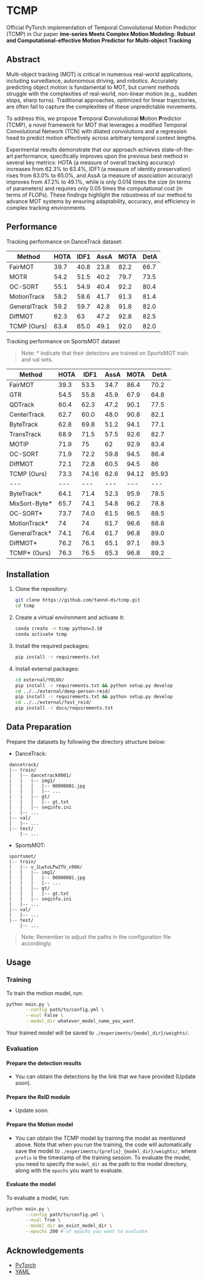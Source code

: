 # TCMP

Official PyTorch implementation of Temporal Convolutional Motion Predictor (TCMP) in Our paper **ime-series Meets Complex Motion Modeling: Robust and Computational-effective Motion Predictor for Multi-object Tracking**

## Abstract

Multi-object tracking (MOT) is critical in numerous real-world applications, including surveillance, autonomous driving, and robotics. Accurately predicting object motion is fundamental to MOT, but current methods struggle with the complexities of real-world, non-linear motion (e.g., sudden stops, sharp turns). Traditional approaches, optimized for linear trajectories, are often fail to capture the complexities of these unpredictable movements.

To address this, we propose **T**emporal **C**onvolutional **M**otion **P**redictor (TCMP), a novel framework for MOT that leverages a modified Temporal Convolutional Network (TCN) with dilated convolutions and a regression head to predict motion effectively across arbitrary temporal context lengths.

Experimental results demonstrate that our approach achieves state-of-the-art performance, specifically improves upon the previous best method in several key metrics: HOTA (a measure of overall tracking accuracy) increases from 62.3\% to 63.4\%, IDF1 (a measure of identity preservation) rises from 63.0\% to 65.0\%, and AssA (a measure of association accuracy) improves from 47.2\% to 49.1\%, while is only 0.014 times the size (in terms of parameters) and requires only 0.05 times the computational cost (in terms of FLOPs). These findings highlight the robustness of our method to advance MOT systems by ensuring adaptability, accuracy, and efficiency in complex tracking environments.

## Performance

Tracking performance on DanceTrack dataset:

| Method	       | HOTA	 | IDF1	 | AssA	 | MOTA	 | DetA |
|---------------|-------|-------|-------|-------|------|
| FairMOT	      | 39.7	 | 40.8	 | 23.8	 | 82.2	 | 66.7 |
| MOTR	         | 54.2	 | 51.5	 | 40.2	 | 79.7	 | 73.5 |
| OC-SORT	      | 55.1	 | 54.9	 | 40.4	 | 92.2	 | 80.4 |
| MotionTrack	  | 58.2	 | 58.6	 | 41.7	 | 91.3	 | 81.4 |
| GeneralTrack	 | 59.2	 | 59.7	 | 42.8	 | 91.8	 | 82.0 |
| DiffMOT	      | 62.3	 | 63	   | 47.2	 | 92.8	 | 82.5 |
| TCMP (Ours)   | 63.4  | 65.0  | 49.1  | 92.0  | 82.0 |

Tracking performance on SportsMOT dataset 

> Note: * indicate that their detectors are trained on SportsMOT train and val sets.

| Method	       | HOTA     | IDF1  | AssA  | MOTA  | DetA  |
|---------------|----------|-------|-------|-------|-------|
| FairMOT	      | 39.3	    | 53.5	 | 34.7	 | 86.4	 | 70.2  |
| GTR           | 54.5     | 55.8  | 45.9  | 67.9  | 64.8  |
| QDTrack       | 60.4     | 62.3  | 47.2  | 90.1  | 77.5  |
| CenterTrack   | 62.7     | 60.0  | 48.0  | 90.8  | 82.1  |
| ByteTrack     | 62.8     | 69.8  | 51.2  | 94.1  | 77.1  |
| TransTrack    | 68.9     | 71.5  | 57.5  | 92.6  | 82.7  |
| MOTIP         | 71.9     | 75    | 62    | 92.9  | 83.4  |
| OC-SORT	      | 71.9	    | 72.2	 | 59.8	 | 94.5	 | 86.4  |
| DiffMOT	      | 72.1	    | 72.8	 | 60.5	 | 94.5	 | 86    |
| TCMP (Ours)   | 73.3     | 74.16 | 62.6  | 94.12 | 85.93 |
| ---           | ---      | ---   | ---   | ---   | ---   |
| ByteTrack*    | 64.1     | 71.4  | 52.3  | 95.9  | 78.5  |
| MixSort-Byte* | 65.7     | 74.1  | 54.8  | 96.2  | 78.8  |
| OC-SORT*      | 73.7     | 74.0  | 61.5  | 96.5  | 88.5  |
| MotionTrack*	 | 74	      | 74	   | 61.7	 | 96.6	 | 88.8  |
| GeneralTrack* | 	  74.1	 | 76.4	 | 61.7	 | 96.8	 | 89.0  |
| DiffMOT*	     | 76.2	    | 76.1	 | 65.1	 | 97.1	 | 89.3  |
| TCMP* (Ours)  | 76.3     | 76.5  | 65.3  | 96.8  | 89.2  |


## Installation
1. Clone the repository:
    ```sh
    git clone https://github.com/tannd-ds/tcmp.git
    cd tcmp
    ```

2. Create a virtual environment and activate it:
    ```sh
    conda create -n tcmp python=3.10
    conda activate tcmp
    ```

3. Install the required packages:
    ```sh
    pip install -r requirements.txt
    ```

4. Install external packages:
   ```sh
   cd external/YOLOX/
   pip install -r requirements.txt && python setup.py develop
   cd ../../external/deep-person-reid/
   pip install -r requirements.txt && python setup.py develop
   cd ../../external/fast_reid/
   pip install -r docs/requirements.txt
   ```
   
## Data Preparation

Prepare the datasets by following the directory structure below:

- DanceTrack: 
```
 dancetrack/
 |-- train/
 |   |-- dancetrack0001/
 |   |   |-- img1/
 |   |   |   |-- 00000001.jpg
 |   |   |   |-- ...
 |   |   |-- gt/
 |   |   |   |-- gt.txt            
 |   |   |-- seqinfo.ini
 |   |-- ...
 |-- val/
 |   |-- ...
 |-- test/
     |-- ...
```

- SportsMOT:
```
 sportsmot/
 |-- train/
 |   |-- v_1LwtoLPw2TU_c006/
 |   |   |-- img1/
 |   |   |   |-- 00000001.jpg
 |   |   |   |-- ...
 |   |   |-- gt/
 |   |   |   |-- gt.txt            
 |   |   |-- seqinfo.ini
 |   |-- ...
 |-- val/
 |   |-- ...
 |-- test/
     |-- ...
```

> Note: Remember to adjust the paths in the configuration file accordingly.

## Usage
### Training
To train the motion model, run:
```sh
python main.py \
       --config path/to/config.yml \
       --eval False \
       --model_dir whatever_model_name_you_want
```

Your trained model will be saved to `./experiments/{model_dir}/weights/`.

### Evaluation

#### Prepare the detection results

- You can obtain the detections by the link that we have provided (Update soon).

#### Prepare the ReID module
- Update soon.

#### Prepare the Motion model

- You can obtain the TCMP model by training the model as mentioned above. Note that when you run the training, the code will automatically save the model to `./experiments/{prefix}_{model_dir}/weights/`, where `prefix` is the timestamp of the training session. To evaluate the model, you need to specify the `model_dir` as the path to the model directory, along with the `epochs` you want to evaluate.

#### Evaluate the model

To evaluate a model, run:
```sh
python main.py \
       --config path/to/config.yml \
       --eval True \
       --model_dir an_exist_model_dir \
       --epochs 200 # of epochs you want to evaluate
```

## Acknowledgements
- [PyTorch](https://pytorch.org/)
- [YAML](https://yaml.org/)
